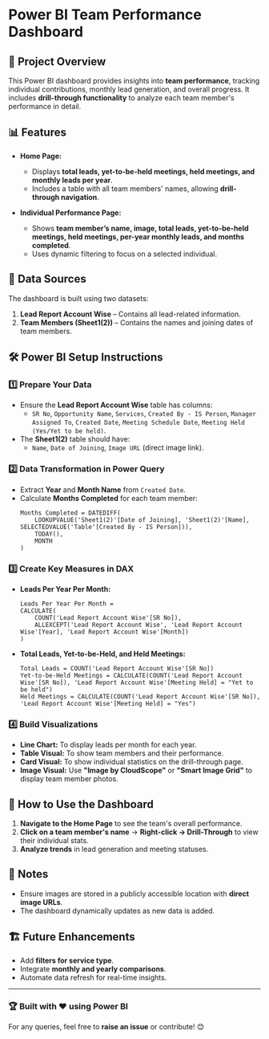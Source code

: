 # Power BI Team Performance Dashboard

## 📌 Project Overview
This Power BI dashboard provides insights into **team performance**, tracking individual contributions, monthly lead generation, and overall progress. It includes **drill-through functionality** to analyze each team member's performance in detail.

## 📊 Features
- **Home Page:**
  - Displays **total leads, yet-to-be-held meetings, held meetings, and monthly leads per year**.
  - Includes a table with all team members' names, allowing **drill-through navigation**.

- **Individual Performance Page:**
  - Shows **team member’s name, image, total leads, yet-to-be-held meetings, held meetings, per-year monthly leads, and months completed**.
  - Uses dynamic filtering to focus on a selected individual.

## 📂 Data Sources
The dashboard is built using two datasets:
1. **Lead Report Account Wise** – Contains all lead-related information.
2. **Team Members (Sheet1(2))** – Contains the names and joining dates of team members.

## 🛠 Power BI Setup Instructions
### 1️⃣ **Prepare Your Data**
- Ensure the **Lead Report Account Wise** table has columns:
  - `SR No`, `Opportunity Name`, `Services`, `Created By - IS Person`, `Manager Assigned To`, `Created Date`, `Meeting Schedule Date`, `Meeting Held (Yes/Yet to be held)`.
- The **Sheet1(2)** table should have:
  - `Name`, `Date of Joining`, `Image URL` (direct image link).

### 2️⃣ **Data Transformation in Power Query**
- Extract **Year** and **Month Name** from `Created Date`.
- Calculate **Months Completed** for each team member:
  ```DAX
  Months Completed = DATEDIFF(
      LOOKUPVALUE('Sheet1(2)'[Date of Joining], 'Sheet1(2)'[Name], SELECTEDVALUE('Table'[Created By - IS Person])),
      TODAY(),
      MONTH
  )
  ```

### 3️⃣ **Create Key Measures in DAX**
- **Leads Per Year Per Month:**
  ```DAX
  Leads Per Year Per Month =
  CALCULATE(
      COUNT('Lead Report Account Wise'[SR No]),
      ALLEXCEPT('Lead Report Account Wise', 'Lead Report Account Wise'[Year], 'Lead Report Account Wise'[Month])
  )
  ```

- **Total Leads, Yet-to-be-Held, and Held Meetings:**
  ```DAX
  Total Leads = COUNT('Lead Report Account Wise'[SR No])
  Yet-to-be-Held Meetings = CALCULATE(COUNT('Lead Report Account Wise'[SR No]), 'Lead Report Account Wise'[Meeting Held] = "Yet to be held")
  Held Meetings = CALCULATE(COUNT('Lead Report Account Wise'[SR No]), 'Lead Report Account Wise'[Meeting Held] = "Yes")
  ```

### 4️⃣ **Build Visualizations**
- **Line Chart:** To display leads per month for each year.
- **Table Visual:** To show team members and their performance.
- **Card Visual:** To show individual statistics on the drill-through page.
- **Image Visual:** Use **"Image by CloudScope"** or **"Smart Image Grid"** to display team member photos.

## 🚀 How to Use the Dashboard
1. **Navigate to the Home Page** to see the team's overall performance.
2. **Click on a team member's name** → **Right-click → Drill-Through** to view their individual stats.
3. **Analyze trends** in lead generation and meeting statuses.

## 📝 Notes
- Ensure images are stored in a publicly accessible location with **direct image URLs**.
- The dashboard dynamically updates as new data is added.

## 🏗 Future Enhancements
- Add **filters for service type**.
- Integrate **monthly and yearly comparisons**.
- Automate data refresh for real-time insights.

---
### 🏆 Built with ❤️ using Power BI
For any queries, feel free to **raise an issue** or contribute! 😊

